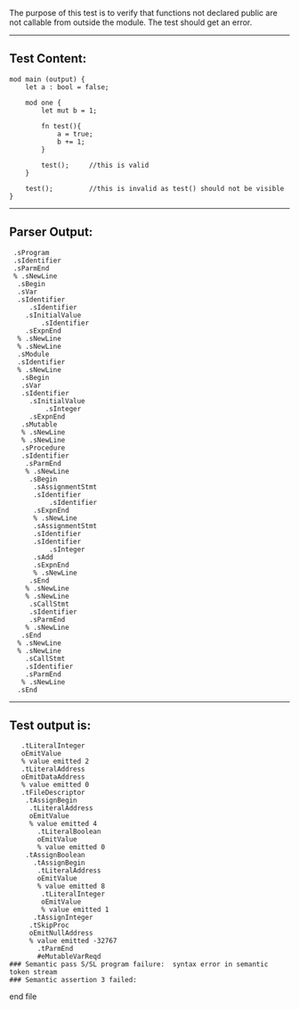 The purpose of this test is to verify that functions not declared public are not callable from outside the module. The test should get an error.

-------------------------


Test Content: 
-------------------------
```
mod main (output) {
    let a : bool = false;

    mod one {
        let mut b = 1;

        fn test(){
            a = true;
            b += 1;
        }

        test();     //this is valid
    }

    test();         //this is invalid as test() should not be visible
}
```
------------------------


Parser Output: 
-------------------------
```
 .sProgram
 .sIdentifier
 .sParmEnd
 % .sNewLine
  .sBegin
  .sVar
  .sIdentifier
     .sIdentifier
    .sInitialValue
        .sIdentifier
    .sExpnEnd
  % .sNewLine
  % .sNewLine
  .sModule
  .sIdentifier
  % .sNewLine
   .sBegin
   .sVar
   .sIdentifier
     .sInitialValue
         .sInteger
     .sExpnEnd
   .sMutable
   % .sNewLine
   % .sNewLine
   .sProcedure
   .sIdentifier
    .sParmEnd
    % .sNewLine
     .sBegin
      .sAssignmentStmt
      .sIdentifier
          .sIdentifier
      .sExpnEnd
      % .sNewLine
      .sAssignmentStmt
      .sIdentifier
      .sIdentifier
          .sInteger
      .sAdd
      .sExpnEnd
      % .sNewLine
     .sEnd
    % .sNewLine
    % .sNewLine
     .sCallStmt
     .sIdentifier
     .sParmEnd
    % .sNewLine
   .sEnd
  % .sNewLine
  % .sNewLine
    .sCallStmt
    .sIdentifier
    .sParmEnd
   % .sNewLine
  .sEnd

```
------------------------

Test output is: 
-------------------------
```
   .tLiteralInteger
   oEmitValue
   % value emitted 2
   .tLiteralAddress
   oEmitDataAddress
   % value emitted 0
   .tFileDescriptor
    .tAssignBegin
     .tLiteralAddress
     oEmitValue
     % value emitted 4
       .tLiteralBoolean
       oEmitValue
       % value emitted 0
    .tAssignBoolean
      .tAssignBegin
       .tLiteralAddress
       oEmitValue
       % value emitted 8
        .tLiteralInteger
        oEmitValue
        % value emitted 1
      .tAssignInteger
     .tSkipProc
     oEmitNullAddress
     % value emitted -32767
       .tParmEnd
       #eMutableVarReqd
### Semantic pass S/SL program failure:  syntax error in semantic token stream
### Semantic assertion 3 failed: 

```



end file
